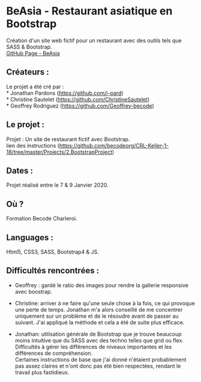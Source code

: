 # BeAsia - Restaurant asiatique en Bootstrap
Création d'un site web fictif pour un restaurant avec des outils tels que SASS &amp; Bootstrap.  
[GitHub Page - BeAsia](https://j-pard.github.io/restaurant-css-framework/)  

## Créateurs :

Le projet a été cré par :  
    * Jonathan Pardons (https://github.com/j-pard)  
    * Christine Sautelet (https://github.com/ChristineSautelet)  
    * Geoffrey Rodriguez (https://github.com/Geoffrey-becode)  

## Le projet :

Projet : Un site de restaurant fictif avec Bootstrap.  
lien des instructions (https://github.com/becodeorg/CRL-Keller-1-18/tree/master/Projects/2.BootstrapProject)

## Dates :

Projet réalisé entre le 7 & 9 Janvier 2020.  

## Où ?

Formation Becode Charleroi.  

## Languages :

Html5, CSS3, SASS, Bootstrap4 & JS.  

## Difficultés rencontrées :

* Geoffrey : gardé le ratio des images pour rendre la gallerie responsive avec boostrap.  

* Christine: arriver à ne faire qu'une seule chose à la fois, ce qui provoque une perte de temps.
Jonathan m'a alors conseillé de me concentrer uniquement sur un problème et de le résoudre avant de passer au suivant.
J'ai appliqué la méthode et cela a été de suite plus efficace.

* Jonathan: utilisation générale de Bootstrap que je trouve beaucoup moins intuitive que du SASS avec des techno telles que grid ou flex.  
Difficultés à gérer les différences de niveaux importantes et les différences de compréhension.  
Certaines instructions de base que j'ai donné n'étaient probablement pas assez claires et n'ont donc pas été bien respectées, rendant le travail plus fastidieux.  
